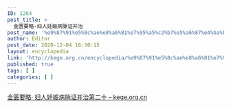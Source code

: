 ```yaml
---
ID: 1264
post_title: >
  金匮要略·妇人妊娠病脉证并治
post_name: '%e9%87%91%e5%8c%ae%e8%a6%81%e7%95%a5%c2%b7%e5%a6%87%e4%ba%ba%e5%a6%8a%e5%a8%a0%e7%97%85%e8%84%89%e8%af%81%e5%b9%b6%e6%b2%bb'
author: Editor
post_date: 2020-12-04 16:30:15
layout: encyclopedia
link: 'http://kege.org.cn/encyclopedia/%e9%87%91%e5%8c%ae%e8%a6%81%e7%95%a5%c2%b7%e5%a6%87%e4%ba%ba%e5%a6%8a%e5%a8%a0%e7%97%85%e8%84%89%e8%af%81%e5%b9%b6%e6%b2%bb'
published: true
tags: [ ]
categories: [ ]
---
```

<!-- wp:paragraph -->
<p><a href="http://kege.org.cn/1240">金匮要略· 妇人妊娠病脉证并治第二十 – kege.org.cn</a></p>
<!-- /wp:paragraph -->